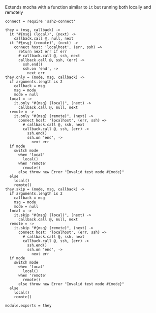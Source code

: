 
Extends mocha with a function similar to `it` but 
running both locally and remotely

    connect = require 'ssh2-connect'

    they = (msg, callback) ->
      it "#{msg} (local)", (next) ->
        callback.call @, null, next
      it "#{msg} (remote)", (next) ->
        connect host: 'localhost', (err, ssh) =>
          return next err if err
          # callback.call @, ssh, next
          callback.call @, ssh, (err) ->
            ssh.end()
            ssh.on 'end', ->
              next err
    they.only = (mode, msg, callback) ->
      if arguments.length is 2
        callback = msg
        msg = mode
        mode = null
      local = ->
        it.only "#{msg} (local)", (next) ->
          callback.call @, null, next
      remote = ->
        it.only "#{msg} (remote)", (next) ->
          connect host: 'localhost', (err, ssh) =>
            # callback.call @, ssh, next
            callback.call @, ssh, (err) ->
              ssh.end()
              ssh.on 'end', ->
                next err
      if mode
        switch mode
          when 'local'
            local()
          when 'remote'
            remote()
          else throw new Error "Invalid test mode #{mode}"
      else
        local()
        remote()
    they.skip = (mode, msg, callback) ->
      if arguments.length is 2
        callback = msg
        msg = mode
        mode = null
      local = ->
        it.skip "#{msg} (local)", (next) ->
          callback.call @, null, next
      remote = ->
        it.skip "#{msg} (remote)", (next) ->
          connect host: 'localhost', (err, ssh) =>
            # callback.call @, ssh, next
            callback.call @, ssh, (err) ->
              ssh.end()
              ssh.on 'end', ->
                next err
      if mode
        switch mode
          when 'local'
            local()
          when 'remote'
            remote()
          else throw new Error "Invalid test mode #{mode}"
      else
        local()
        remote()

    module.exports = they